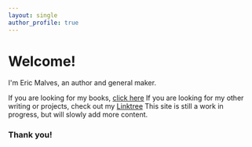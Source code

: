 ```yaml
---
layout: single
author_profile: true
---
```


# Welcome!

I'm Eric Malves, an author and general maker. 

If you are looking for my books, [click here](/writing/books/)
If you are looking for my other writing or projects, check out my [Linktree](https://linktr.ee/ericmalves)
This site is still a work in progress, but will slowly add more content.

### Thank you!

